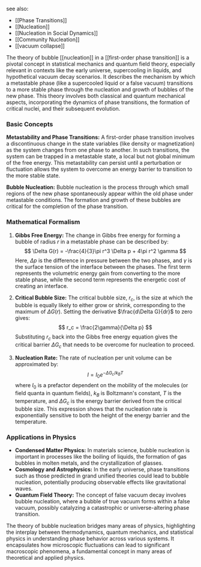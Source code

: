 see also:
- [[Phase Transitions]]
- [[Nucleation]]
- [[Nucleation in Social Dynamics]]
- [[Community Nucleation]]
- [[vacuum collapse]]

The theory of bubble [[nucleation]] in a [[first-order phase transition]] is a pivotal concept in statistical mechanics and quantum field theory, especially relevant in contexts like the early universe, supercooling in liquids, and hypothetical vacuum decay scenarios. It describes the mechanism by which a metastable phase (like a supercooled liquid or a false vacuum) transitions to a more stable phase through the nucleation and growth of bubbles of the new phase. This theory involves both classical and quantum mechanical aspects, incorporating the dynamics of phase transitions, the formation of critical nuclei, and their subsequent evolution.

### Basic Concepts

**Metastability and Phase Transitions:**
A first-order phase transition involves a discontinuous change in the state variables (like density or magnetization) as the system changes from one phase to another. In such transitions, the system can be trapped in a metastable state, a local but not global minimum of the free energy. This metastability can persist until a perturbation or fluctuation allows the system to overcome an energy barrier to transition to the more stable state.

**Bubble Nucleation:**
Bubble nucleation is the process through which small regions of the new phase spontaneously appear within the old phase under metastable conditions. The formation and growth of these bubbles are critical for the completion of the phase transition.

### Mathematical Formalism

1. **Gibbs Free Energy:**
   The change in Gibbs free energy for forming a bubble of radius $r$ in a metastable phase can be described by:
   $$ \Delta G(r) = -\frac{4}{3}\pi r^3 \Delta p + 4\pi r^2 \gamma $$
   Here, $\Delta p$ is the difference in pressure between the two phases, and $\gamma$ is the surface tension of the interface between the phases. The first term represents the volumetric energy gain from converting to the more stable phase, while the second term represents the energetic cost of creating an interface.

2. **Critical Bubble Size:**
   The critical bubble size, $r_c$, is the size at which the bubble is equally likely to either grow or shrink, corresponding to the maximum of $\Delta G(r)$. Setting the derivative $\frac{d\Delta G}{dr}$ to zero gives:
   $$ r_c = \frac{2\gamma}{\Delta p} $$
   Substituting $r_c$ back into the Gibbs free energy equation gives the critical barrier $\Delta G_c$ that needs to be overcome for nucleation to proceed.

3. **Nucleation Rate:**
   The rate of nucleation per unit volume can be approximated by:
   $$ I = I_0 e^{-\Delta G_c/k_B T} $$
   where $I_0$ is a prefactor dependent on the mobility of the molecules (or field quanta in quantum fields), $k_B$ is Boltzmann's constant, $T$ is the temperature, and $\Delta G_c$ is the energy barrier derived from the critical bubble size. This expression shows that the nucleation rate is exponentially sensitive to both the height of the energy barrier and the temperature.

### Applications in Physics

- **Condensed Matter Physics:** In materials science, bubble nucleation is important in processes like the boiling of liquids, the formation of gas bubbles in molten metals, and the crystallization of glasses.
- **Cosmology and Astrophysics:** In the early universe, phase transitions such as those predicted in grand unified theories could lead to bubble nucleation, potentially producing observable effects like gravitational waves.
- **Quantum Field Theory:** The concept of false vacuum decay involves bubble nucleation, where a bubble of true vacuum forms within a false vacuum, possibly catalyzing a catastrophic or universe-altering phase transition.

The theory of bubble nucleation bridges many areas of physics, highlighting the interplay between thermodynamics, quantum mechanics, and statistical physics in understanding phase behavior across various systems. It encapsulates how microscopic fluctuations can lead to significant macroscopic phenomena, a fundamental concept in many areas of theoretical and applied physics.